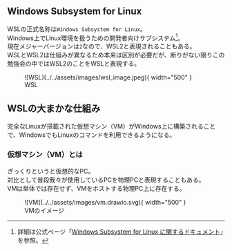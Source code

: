 ## Windows Subsystem for Linux

WSLの正式名称は`Windows Subsystem for Linux`。<br>
Windows上でLinux環境を扱うための開発者向けサブシステム[^1]。<br>
現在メジャーバージョンは`2`なので、WSL2と表現されることもある。<br>
WSLとWSL2は仕組みが異なるため本来は区別が必要だが、断りがない限りこの勉強会の中ではWSL2のことをWSLと表現する。

[^1]: 詳細は公式ページ「[Windows Subsystem for Linux に関するドキュメント](https://docs.microsoft.com/ja-jp/windows/wsl/)」を参照。

<figure markdown>
  ![WSL](../../assets/images/wsl_image.jpeg){ width="500" }
  <figcaption>WSL</figcaption>
</figure>

## WSLの大まかな仕組み

完全なLinuxが搭載された仮想マシン（VM）がWindows上に構築されることで、WindowsでもLinuxのコマンドを利用できるようになる。

### 仮想マシン（VM）とは

ざっくりというと仮想的なPC。<br>
対比として普段我々が使用しているPCを物理PCと表現することもある。<br>
VMは単体では存在せず、VMをホストする物理PC上に存在する。

<figure markdown>
  ![VM](../../assets/images/vm.drawio.svg){ width="500" }
  <figcaption>VMのイメージ</figcaption>
</figure>
